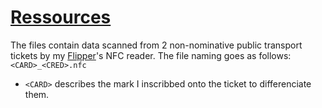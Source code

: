 # [Ressources](https://github.com/DarkKooky/public-transport-ticket-cracking/tree/main/resources)
The files contain data scanned from 2 non-nominative public transport tickets by my [Flipper](https://flipperzero.one)'s NFC reader.
The file naming goes as follows: `<CARD>_<CRED>.nfc`
- `<CARD>` describes the mark I inscribbed onto the ticket to differenciate them.
